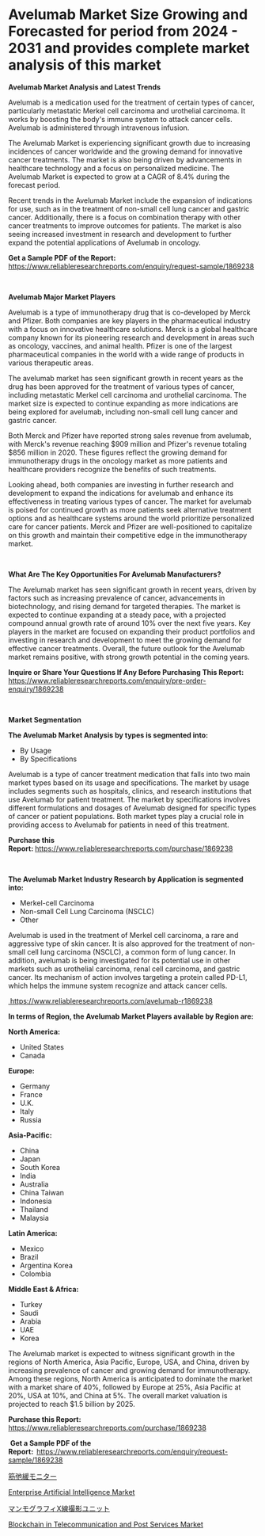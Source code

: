 <p><h1>Avelumab Market Size Growing and Forecasted for period from 2024 - 2031 and provides complete market analysis of this market</h1></p><p><strong>Avelumab Market Analysis and Latest Trends</strong></p>
<p><p>Avelumab is a medication used for the treatment of certain types of cancer, particularly metastatic Merkel cell carcinoma and urothelial carcinoma. It works by boosting the body's immune system to attack cancer cells. Avelumab is administered through intravenous infusion.</p><p>The Avelumab Market is experiencing significant growth due to increasing incidences of cancer worldwide and the growing demand for innovative cancer treatments. The market is also being driven by advancements in healthcare technology and a focus on personalized medicine. The Avelumab Market is expected to grow at a CAGR of 8.4% during the forecast period.</p><p>Recent trends in the Avelumab Market include the expansion of indications for use, such as in the treatment of non-small cell lung cancer and gastric cancer. Additionally, there is a focus on combination therapy with other cancer treatments to improve outcomes for patients. The market is also seeing increased investment in research and development to further expand the potential applications of Avelumab in oncology.</p></p>
<p><strong>Get a Sample PDF of the Report:&nbsp;</strong> <a href="https://www.reliableresearchreports.com/enquiry/request-sample/1869238">https://www.reliableresearchreports.com/enquiry/request-sample/1869238</a></p>
<p>&nbsp;</p>
<p><strong>Avelumab Major Market Players</strong></p>
<p><p>Avelumab is a type of immunotherapy drug that is co-developed by Merck and Pfizer. Both companies are key players in the pharmaceutical industry with a focus on innovative healthcare solutions. Merck is a global healthcare company known for its pioneering research and development in areas such as oncology, vaccines, and animal health. Pfizer is one of the largest pharmaceutical companies in the world with a wide range of products in various therapeutic areas.</p><p>The avelumab market has seen significant growth in recent years as the drug has been approved for the treatment of various types of cancer, including metastatic Merkel cell carcinoma and urothelial carcinoma. The market size is expected to continue expanding as more indications are being explored for avelumab, including non-small cell lung cancer and gastric cancer.</p><p>Both Merck and Pfizer have reported strong sales revenue from avelumab, with Merck's revenue reaching $909 million and Pfizer's revenue totaling $856 million in 2020. These figures reflect the growing demand for immunotherapy drugs in the oncology market as more patients and healthcare providers recognize the benefits of such treatments.</p><p>Looking ahead, both companies are investing in further research and development to expand the indications for avelumab and enhance its effectiveness in treating various types of cancer. The market for avelumab is poised for continued growth as more patients seek alternative treatment options and as healthcare systems around the world prioritize personalized care for cancer patients. Merck and Pfizer are well-positioned to capitalize on this growth and maintain their competitive edge in the immunotherapy market.</p></p>
<p>&nbsp;</p>
<p><strong>What Are The Key Opportunities For Avelumab Manufacturers?</strong></p>
<p><p>The Avelumab market has seen significant growth in recent years, driven by factors such as increasing prevalence of cancer, advancements in biotechnology, and rising demand for targeted therapies. The market is expected to continue expanding at a steady pace, with a projected compound annual growth rate of around 10% over the next five years. Key players in the market are focused on expanding their product portfolios and investing in research and development to meet the growing demand for effective cancer treatments. Overall, the future outlook for the Avelumab market remains positive, with strong growth potential in the coming years.</p></p>
<p><strong>Inquire or Share Your Questions If Any Before Purchasing This Report:</strong> <a href="https://www.reliableresearchreports.com/enquiry/pre-order-enquiry/1869238">https://www.reliableresearchreports.com/enquiry/pre-order-enquiry/1869238</a></p>
<p>&nbsp;</p>
<p><strong>Market Segmentation</strong></p>
<p><strong>The Avelumab Market Analysis by types is segmented into:</strong></p>
<p><ul><li>By Usage</li><li>By Specifications</li></ul></p>
<p><p>Avelumab is a type of cancer treatment medication that falls into two main market types based on its usage and specifications. The market by usage includes segments such as hospitals, clinics, and research institutions that use Avelumab for patient treatment. The market by specifications involves different formulations and dosages of Avelumab designed for specific types of cancer or patient populations. Both market types play a crucial role in providing access to Avelumab for patients in need of this treatment.</p></p>
<p><strong>Purchase this Report:&nbsp;</strong><a href="https://www.reliableresearchreports.com/purchase/1869238">https://www.reliableresearchreports.com/purchase/1869238</a></p>
<p>&nbsp;</p>
<p><strong>The Avelumab Market Industry Research by Application is segmented into:</strong></p>
<p><ul><li>Merkel-cell Carcinoma</li><li>Non-small Cell Lung Carcinoma (NSCLC)</li><li>Other</li></ul></p>
<p><p>Avelumab is used in the treatment of Merkel cell carcinoma, a rare and aggressive type of skin cancer. It is also approved for the treatment of non-small cell lung carcinoma (NSCLC), a common form of lung cancer. In addition, avelumab is being investigated for its potential use in other markets such as urothelial carcinoma, renal cell carcinoma, and gastric cancer. Its mechanism of action involves targeting a protein called PD-L1, which helps the immune system recognize and attack cancer cells.</p></p>
<p><a href="https://www.reliableresearchreports.com/avelumab-r1869238">&nbsp;https://www.reliableresearchreports.com/avelumab-r1869238</a></p>
<p><strong>In terms of Region, the Avelumab Market Players available by Region are:</strong></p>
<p>
    <p> <strong> North America: </strong>
        <ul>
            <li>United States</li>
            <li>Canada</li>
        </ul>
        </p> 
    <p> <strong> Europe: </strong>
        <ul>
            <li>Germany</li>
            <li>France</li>
            <li>U.K.</li>
            <li>Italy</li>
            <li>Russia</li>
        </ul>
        </p> 
    <p> <strong> Asia-Pacific: </strong>
        <ul>
            <li>China</li>
            <li>Japan</li>
            <li>South Korea</li>
            <li>India</li>
            <li>Australia</li>
            <li>China Taiwan</li>
            <li>Indonesia</li>
            <li>Thailand</li>
            <li>Malaysia</li>
        </ul>
        </p> 
    <p> <strong> Latin America: </strong>
        <ul>
            <li>Mexico</li>
            <li>Brazil</li>
            <li>Argentina Korea</li>
            <li>Colombia</li>
        </ul>
        </p> 
    <p> <strong> Middle East & Africa: </strong>
        <ul>
            <li>Turkey</li>
            <li>Saudi</li>
            <li>Arabia</li>
            <li>UAE</li>
            <li>Korea</li>
        </ul>
    </p>
    </p>
<p><p>The Avelumab market is expected to witness significant growth in the regions of North America, Asia Pacific, Europe, USA, and China, driven by increasing prevalence of cancer and growing demand for immunotherapy. Among these regions, North America is anticipated to dominate the market with a market share of 40%, followed by Europe at 25%, Asia Pacific at 20%, USA at 10%, and China at 5%. The overall market valuation is projected to reach $1.5 billion by 2025.</p></p>
<p><strong>Purchase this Report: </strong><a href="https://www.reliableresearchreports.com/purchase/1869238">https://www.reliableresearchreports.com/purchase/1869238</a></p>
<p>&nbsp;<strong>Get a Sample PDF of the Report:&nbsp;&nbsp;</strong><a href="https://www.reliableresearchreports.com/enquiry/request-sample/1869238">https://www.reliableresearchreports.com/enquiry/request-sample/1869238</a></p>
<p><strong></strong></p>
<p><p><a href="https://github.com/klon646/Market-Research-Report-List-2/blob/main/4348428177416.md">筋弛緩モニター</a></p><p><a href="https://github.com/dimitrishawkinswaynenp91rgz/Market-Research-Report-List-3/blob/main/enterprise-artificial-intelligence-market.md">Enterprise Artificial Intelligence Market</a></p><p><a href="https://github.com/EstaSprer20231/Market-Research-Report-List-2/blob/main/2236973177415.md">マンモグラフィX線撮影ユニット</a></p><p><a href="https://github.com/changoleonlaverguenzanoexiste/Market-Research-Report-List-4/blob/main/blockchain-in-telecommunication-and-post-services-market.md">Blockchain in Telecommunication and Post Services Market</a></p></p>